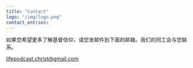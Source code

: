 ```yaml
---
title: "Contact"
logo: "/img/logo.png"
contact_entries:
---
```


如果您希望更多了解基督信仰，请您发邮件到下面的邮箱。我们的同工会与您联系。

lifepodcast.christ@gmail.com

